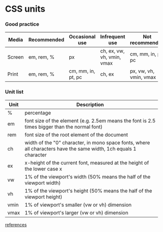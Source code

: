 # CSS units

### Good practice

| Media | Recommended | Occasional use | Infrequent use | Not recommended |  
| --- | --- | --- | --- | --- |  
| Screen | em, rem, % | px | ch, ex, vw, vh, vmin, vmax | cm, mm, in, pt, pc |  
| Print | em, rem, % | cm, mm, in, pt, pc | ch, ex | px, vw, vh, vmin, vmax |  

### Unit list

| Unit | Description |
| --- | --- |  
| % | percentage |  
| em | font size of the element (e.g. 2.5em means the font is 2.5 times bigger than the normal font) |  
| rem | font size of the root element of the document |  
| ch | width of the "0" character, in mono space fonts, where all characters have the same width, 1ch equals 1 character |  
| ex | x-height of the current font, measured at the height of the lower case x |  
| vw | 1% of the viewport's width (50% means the half of the viewport width) |  
| vh | 1% of the viewport's height (50% means the half of the viewport height) |  
| vmin | 1% of viewport's smaller (vw or vh) dimension |  
| vmax | 1% of viewport's larger (vw or vh) dimension |  



[references](https://dev.to/fullstack_to/units-in-css-em-rem-pt-px-vw-vh-vmin-vmax-ex-ch-53l0)
